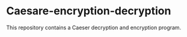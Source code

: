 # Caesare-encryption-decryption
This repository contains a Caeser decryption and encryption program.
